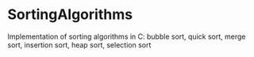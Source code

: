 # SortingAlgorithms
Implementation of sorting algorithms in C: bubble sort, quick sort, merge sort, insertion sort, heap sort, selection sort
